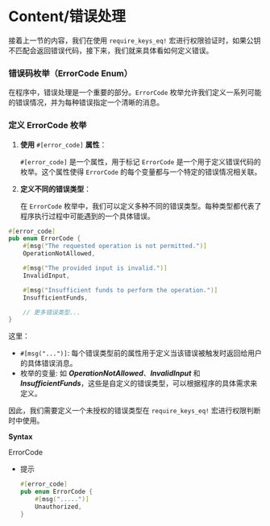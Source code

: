 # Content/错误处理

接着上一节的内容，我们在使用 `require_keys_eq!` 宏进行权限验证时，如果公钥不匹配会返回错误代码，接下来，我们就来具体看如何定义错误。

### **错误码枚举（ErrorCode Enum）**

在程序中，错误处理是一个重要的部分。`ErrorCode` 枚举允许我们定义一系列可能的错误情况，并为每种错误指定一个清晰的消息。

### 定义 ErrorCode 枚举

1. **使用** `#[error_code]` **属性**：
    
    `#[error_code]` 是一个属性，用于标记 `ErrorCode` 是一个用于定义错误代码的枚举。这个属性使得 `ErrorCode` 的每个变量都与一个特定的错误情况相关联。
    
2. **定义不同的错误类型**：
    
    在 `ErrorCode` 枚举中，我们可以定义多种不同的错误类型。每种类型都代表了程序执行过程中可能遇到的一个具体错误。
    

```rust
#[error_code]
pub enum ErrorCode {
    #[msg("The requested operation is not permitted.")]
    OperationNotAllowed,

    #[msg("The provided input is invalid.")]
    InvalidInput,

    #[msg("Insufficient funds to perform the operation.")]
    InsufficientFunds,

    // 更多错误类型...
}
```

这里：

- `#[msg("...")]`: 每个错误类型前的属性用于定义当该错误被触发时返回给用户的具体错误消息。
- 枚举的变量: 如 ***OperationNotAllowed***、***InvalidInput*** 和 ***InsufficientFunds***，这些是自定义的错误类型，可以根据程序的具体需求来定义。

因此，我们需要定义一个未授权的错误类型在 `require_keys_eq!`  宏进行权限判断时中使用。

**Syntax**

ErrorCode 

- 提示
    
    ```rust
    #[error_code]
    pub enum ErrorCode {
        #[msg(".....")]
        Unauthorized,
    }
    ```